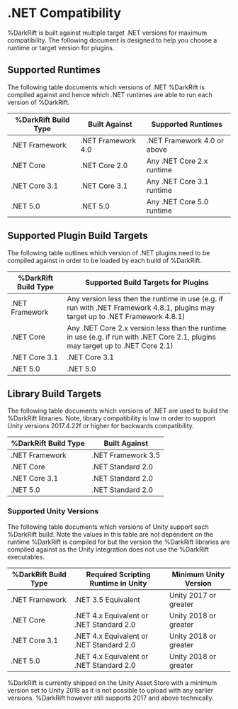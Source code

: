# .NET Compatibility
%DarkRift is built against multiple target .NET versions for maximum compatibility. The following document is designed to help you choose a runtime or target version for plugins.

## Supported Runtimes
The following table documents which versions of .NET %DarkRift is compiled against and hence which .NET runtimes are able to run each version of %DarkRift.

| %DarkRift Build Type   | Built Against         | Supported Runtimes            |
|-----------------------|-----------------------|-------------------------------|
| .NET Framework        | .NET Framework 4.0    | .NET Framework 4.0 or above   |
| .NET Core             | .NET Core 2.0         | Any .NET Core 2.x runtime     |
| .NET Core 3.1         | .NET Core 3.1         | Any .NET Core 3.1 runtime     |
| .NET 5.0              | .NET 5.0              | Any .NET Core 5.0 runtime     |

## Supported Plugin Build Targets
The following table outlines which version of .NET plugins need to be compiled against in order to be loaded by each build of %DarkRift.

| %DarkRift Build Type   | Supported Build Targets for Plugins                                                                                               |
|-----------------------|-----------------------------------------------------------------------------------------------------------------------------------|
| .NET Framework        | Any version less then the runtime in use (e.g. if run with .NET Framework 4.8.1, plugins may target up to .NET Framework 4.8.1)   |
| .NET Core             | Any .NET Core 2.x version less than the runtime in use (e.g. if run with .NET Core 2.1, plugins may target up to .NET Core 2.1)   |
| .NET Core 3.1         | .NET Core 3.1                                                                                                                     |
| .NET 5.0              | .NET 5.0                                                                                                                          |

## Library Build Targets
The following table documents which versions of .NET are used to build the %DarkRift libraries. Note, library compatibility is low in order to support Unity versions 2017.4.22f or higher for backwards compatibility.

| %DarkRift Build Type   | Built Against         |
|-----------------------|-----------------------|
| .NET Framework        | .NET Framework 3.5    |
| .NET Core             | .NET Standard 2.0     |
| .NET Core 3.1         | .NET Standard 2.0     |
| .NET 5.0              | .NET Standard 2.0     |

### Supported Unity Versions
The following table documents which versions of Unity support each %DarkRift build. Note the values in this table are not dependent on the runtime %DarkRift is compiled for but the version the %DarkRift libraries are compiled against as the Unity integration does not use the %DarkRift executables.

| %DarkRift Build Type   | Required Scripting Runtime in Unity       | Minimum Unity Version     |
|-----------------------|-------------------------------------------|---------------------------|
| .NET Framework        | .NET 3.5 Equivalent                       | Unity 2017 or greater     |
| .NET Core             | .NET 4.x Equivalent or .NET Standard 2.0  | Unity 2018 or greater     |
| .NET Core 3.1         | .NET 4.x Equivalent or .NET Standard 2.0  | Unity 2018 or greater     |
| .NET 5.0              | .NET 4.x Equivalent or .NET Standard 2.0  | Unity 2018 or greater     |

%DarkRift is currently shipped on the Unity Asset Store with a minimum version set to Unity 2018 as it is not possible to upload with any earlier versions. %DarkRift however still supports 2017 and above technically.
